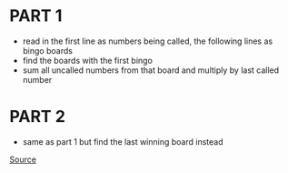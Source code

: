 # PART 1
* read in the first line as numbers being called, the following lines as bingo boards
* find the boards with the first bingo
* sum all uncalled numbers from that board and multiply by last called number

# PART 2
* same as part 1 but find the last winning board instead

[Source](https://adventofcode.com/2021/day/4)